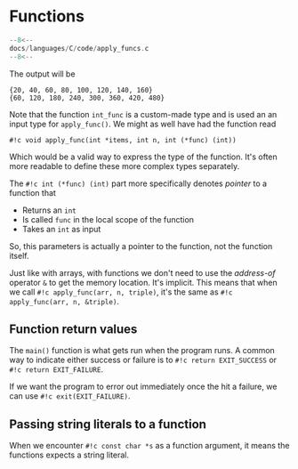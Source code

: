 # Functions

```c linenums="1"
--8<--
docs/languages/C/code/apply_funcs.c
--8<--
```

The output will be

    {20, 40, 60, 80, 100, 120, 140, 160}
    {60, 120, 180, 240, 300, 360, 420, 480}

Note that the function `int_func` is a custom-made type and is used an an input type for `apply_func()`. We might as well have had the function read

`#!c void apply_func(int *items, int n, int (*func) (int))`

Which would be a valid way to express the type of the function. It's often more readable to define these more complex types separately.

The `#!c int (*func) (int)` part more specifically denotes *pointer* to a function that

* Returns an `int`
* Is called `func` in the local scope of the function
* Takes an `int` as input

So, this parameters is actually a pointer to the function, not the  function itself.

Just like with arrays, with functions we don't need to use the *address-of* operator `&` to get the memory location. It's implicit.
This means that when we call `#!c apply_func(arr, n, triple)`, it's the same as `#!c apply_func(arr, n, &triple)`.

## Function return values

The `main()` function is what gets run when the program runs. A common way to indicate either success or failure is to `#!c return EXIT_SUCCESS` or `#!c return EXIT_FAILURE`.

If we want the program to error out immediately once the hit a failure, we can use `#!c exit(EXIT_FAILURE)`.

## Passing string literals to a function

When we encounter `#!c const char *s` as a function argument, it means the functions expects a string literal.
